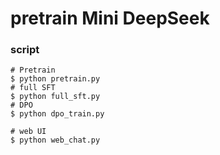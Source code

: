 # pretrain Mini DeepSeek 
### script
``` shell
# Pretrain
$ python pretrain.py 
# full SFT   
$ python full_sft.py  
# DPO 
$ python dpo_train.py    

# web UI
$ python web_chat.py  
```